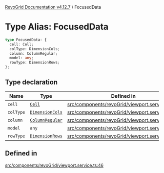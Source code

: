 [RevoGrid Documentation v4.12.7](README.md) / FocusedData

# Type Alias: FocusedData

```ts
type FocusedData: {
  cell: Cell;
  colType: DimensionCols;
  column: ColumnRegular;
  model: any;
  rowType: DimensionRows;
};
```

## Type declaration

| Name | Type | Defined in |
| ------ | ------ | ------ |
| `cell` | [`Cell`](Interface.Cell.md) | [src/components/revoGrid/viewport.service.ts:48](https://github.com/revolist/revogrid/blob/435ff99a088c5c293d22eb08cc3e448f60f4eb56/src/components/revoGrid/viewport.service.ts#L48) |
| `colType` | [`DimensionCols`](TypeAlias.DimensionCols.md) | [src/components/revoGrid/viewport.service.ts:49](https://github.com/revolist/revogrid/blob/435ff99a088c5c293d22eb08cc3e448f60f4eb56/src/components/revoGrid/viewport.service.ts#L49) |
| `column` | [`ColumnRegular`](Interface.ColumnRegular.md) | [src/components/revoGrid/viewport.service.ts:51](https://github.com/revolist/revogrid/blob/435ff99a088c5c293d22eb08cc3e448f60f4eb56/src/components/revoGrid/viewport.service.ts#L51) |
| `model` | `any` | [src/components/revoGrid/viewport.service.ts:47](https://github.com/revolist/revogrid/blob/435ff99a088c5c293d22eb08cc3e448f60f4eb56/src/components/revoGrid/viewport.service.ts#L47) |
| `rowType` | [`DimensionRows`](TypeAlias.DimensionRows.md) | [src/components/revoGrid/viewport.service.ts:50](https://github.com/revolist/revogrid/blob/435ff99a088c5c293d22eb08cc3e448f60f4eb56/src/components/revoGrid/viewport.service.ts#L50) |

## Defined in

[src/components/revoGrid/viewport.service.ts:46](https://github.com/revolist/revogrid/blob/435ff99a088c5c293d22eb08cc3e448f60f4eb56/src/components/revoGrid/viewport.service.ts#L46)
